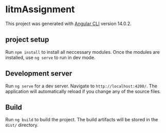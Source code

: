 # IitmAssignment

This project was generated with [Angular CLI](https://github.com/angular/angular-cli) version 14.0.2.

## project setup

Run `npm install` to install all neccessary modules. Once the modules are installed, use `ng serve` to run in dev mode.

## Development server

Run `ng serve` for a dev server. Navigate to `http://localhost:4200/`. The application will automatically reload if you change any of the source files.

## Build

Run `ng build` to build the project. The build artifacts will be stored in the `dist/` directory.



